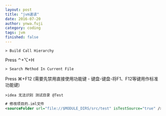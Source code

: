 ```yaml
---
layout: post
title: "jvm速读"
date: 2016-07-20
author: ynwa.fuji
category: coding
tags: jvm
finished: false
---
```


`> Build Call Hierarchy`

Press ⌃+⌥+H

`> Search Method In Current File`

Press ⌘+F12 (需要先禁用直接使用功能键 - 键盘-键盘-将F1、F12等键用作标准功能键)

`>idea 无法识别 测试目录 @Test `

```xml
# 修改项目的.iml文件
<sourceFolder url="file://$MODULE_DIRS/src/test" isTestSource="true" />
```

